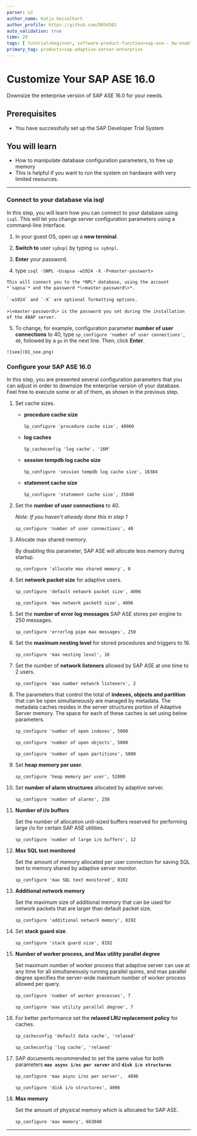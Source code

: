 ```yaml
---
parser: v2
author_name: Katja Geiselhart
author_profile: https://github.com/D054382
auto_validation: true
time: 20
tags: [ tutorial>beginner, software-product-function>sap-ase-- bw-enablement, software-product-function>sap-ase-- erp-enablement, software-product-function>sap-ase-- hadr-enablement]
primary_tag: products>sap-adaptive-server-enterprise
---
```


# Customize Your SAP ASE 16.0
<!-- description --> Downsize the enterprise version of SAP ASE 16.0 for your needs.

## Prerequisites
 - You have successfully set up the SAP Developer Trial System

## You will learn
  - How to manipulate database configuration parameters, to free up memory
  - This is helpful if you want to run the system on hardware with very limited resources.

---

### Connect to your database via isql


In this step, you will learn how you can connect to your database using `isql`. This will let you change server configuration parameters using a command-line interface.

  1. In your guest OS, open up a **new terminal**.

  2. **Switch to** user `sybnpl` by typing `su sybnpl`.

  3. **Enter** your password.

  4. type `isql -SNPL -Usapsa -w1024 -X -P<master-passwort>`

    This will connect you to the *NPL* database, using the account *`sapsa`* and the password *\<master-password\>*.

    `-w1024` and `-X` are optional formatting options.

    >\<master-password\> is the password you set during the installation of the ABAP server.

  5. To change, for example, configuration parameter **number of user connections** to 40, type `sp_configure 'number of user connections', 40`, followed by a `go` in the next line. Then, click **Enter**.

    ![see](01_see.png)



### Configure your SAP ASE 16.0


In this step, you are presented several configuration parameters that you can adjust in order to downsize the enterprise version of your database. Feel free to execute some or all of them, as shown in the previous step.

1. Set cache sizes.

    * **procedure cache size**

        `Sp_configure 'procedure cache size', 40960`

    * **log caches**

        `Sp_cacheconfig 'log cache', '16M'`

    * **session tempdb log cache size**

        `Sp_configure 'session tempdb log cache size', 16384`

    * **statement cache size**

        `Sp_configure 'statement cache size', 35840`

2. Set the **number of user connections** to 40.

    *Note: If you haven't already done this in step 1*

    `sp_configure 'number of user connections', 40`

3. Allocate max shared memory.

    By disabling this parameter, SAP ASE will allocate less memory during startup.

    `sp_configure 'allocate max shared memory', 0`

4. Set **network packet size** for adaptive users.

    `sp_configure 'default network packet size', 4096`

    `sp_configure 'max network packet5 size', 4096`

5. Set the **number of error log messages** SAP ASE stores per engine to 250 messages.

    `sp_configure 'errorlog pipe max messages', 250`

6. Set the **maximum nesting level** for stored procedures and triggers to 16.

    `sp_configure 'max nesting level', 16`

7. Set the number of  **network listeners** allowed by SAP ASE at one time to 2 users.

    `sp_configure 'max number network listeners', 2`

8. The parameters that control the total of **indexes, objects and partition** that can be open simultaneously are managed by metadata. The metadata caches resides in the server structures portion of Adaptive Server memory. The space for each of these caches is set using below parameters.

    `sp_configure 'number of open indexes', 5000`

    `sp_configure 'number of open objects', 5000`

    `sp_configure 'number of open partitions', 5000`

9. Set **heap memory per user**.

    `sp_configure 'heap memory per user', 52000`

10.	Set **number of alarm structures** allocated by adaptive server.

    `sp_configure 'number of alarms', 250`

11.	**Number of i/o buffers**

    Set the number of allocation unit-sized buffers reserved for performing large i/o for certain SAP ASE utilities.

    `sp_configure 'number of large i/o buffers', 12`

12.	**Max SQL text monitored**

    Set the amount of memory allocated per user connection for saving SQL text to memory shared by adaptive server monitor.

    `sp_configure 'max SQL text monitored', 8192`

13.	**Additional network memory**

    Set the maximum size of additional memory that can be used for network packets that are larger than default packet size.

    `sp_configure 'additional network memory', 8192`

14.	Set **stack guard size**.

    `sp_configure 'stack guard size', 8192`

15.	**Number of worker process, and Max utility parallel degree**

    Set maximum number of worker process that adaptive server can use at any time for all simultaneously running parallel quires, and max parallel degree specifies the server-wide maximum number of worker process allowed per query.

    `sp_configure 'number of worker processes', 7`

    `sp_configure 'max utility parallel degree', 7`

16.	For better performance set the **relaxed LRU replacement policy** for caches.

    `sp_cacheconfig 'default data cache', 'relaxed'`

    `sp_cacheconfig 'log cache', 'relaxed'`

17. SAP documents recommended to set the same value for both parameters **`max async i/os per server`** and **`disk i/o structures`**

    `sp_configure 'max async i/os per server',  4096`

    `sp_configure 'disk i/o structures', 4096`

18.	**Max memory**

    Set the amount of physical memory which is allocated for SAP ASE.

    `sp_configure 'max memory', 663040`




---
